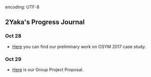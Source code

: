 encoding: UTF-8
## 2Yaka's Progress Journal

### Oct 28

+ [Here](caseStudy.html) you can find our preliminary work on OSYM 2017 case study.

### Oct 29

+ [Here](Group_Project2Yaka.html) is our Group Project Proposal. 
